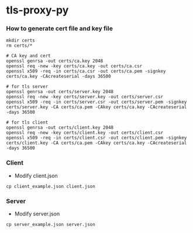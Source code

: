 # tls-proxy-py



### How to generate cert file and key file

```
mkdir certs
rm certs/*

# CA key and cert
openssl genrsa -out certs/ca.key 2048
openssl req -new -key certs/ca.key -out certs/ca.csr
openssl x509 -req -in certs/ca.csr -out certs/ca.pem -signkey certs/ca.key -CAcreateserial -days 36500

# for tls server
openssl genrsa -out certs/server.key 2048
openssl req -new -key certs/server.key -out certs/server.csr
openssl x509 -req -in certs/server.csr -out certs/server.pem -signkey certs/server.key -CA certs/ca.pem -CAkey certs/ca.key -CAcreateserial -days 36500

# for tls client
openssl genrsa -out certs/client.key 2048
openssl req -new -key certs/client.key -out certs/client.csr
openssl x509 -req -in certs/client.csr -out certs/client.pem -signkey certs/client.key -CA certs/ca.pem -CAkey certs/ca.key -CAcreateserial -days 36500
```

### Client

* Modify client.json
```
cp client_example.json client.json
```

### Server

* Modify server.json
```
cp server_example.json server.json
```